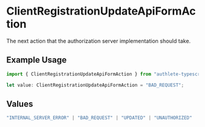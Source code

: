 # ClientRegistrationUpdateApiFormAction

The next action that the authorization server implementation should take.


## Example Usage

```typescript
import { ClientRegistrationUpdateApiFormAction } from "authlete-typescript-sdk/models/operations";

let value: ClientRegistrationUpdateApiFormAction = "BAD_REQUEST";
```

## Values

```typescript
"INTERNAL_SERVER_ERROR" | "BAD_REQUEST" | "UPDATED" | "UNAUTHORIZED"
```